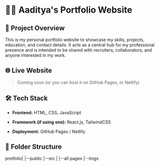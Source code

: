 # 🧑‍💻 Aaditya's Portfolio Website

## 📌 Project Overview
This is my personal portfolio website to showcase my skills, projects, education, and contact details. It acts as a central hub for my professional presence and is intended to be shared with recruiters, collaborators, and anyone interested in my work.

## 🌐 Live Website
> Coming soon (or you can host it on GitHub Pages, or Netlify)

## 🛠️ Tech Stack
- **Frontend:** HTML, CSS, JavaScript  

- **Framework (if using one):** React.js, TailwindCSS
- **Deployment:** GitHub Pages / Netlify

## 📁 Folder Structure
protfolio|
         |--public
         |--src |
                |--all pages
                |--imgs
         
